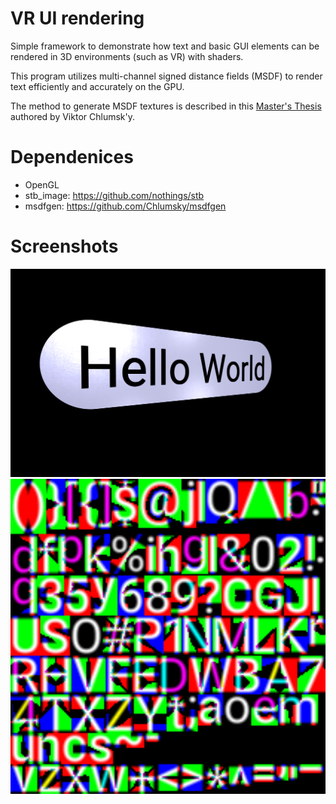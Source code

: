 # VR UI rendering

Simple framework to demonstrate how text and basic GUI elements can be rendered in 3D environments (such as VR) with shaders.

This program utilizes multi-channel signed distance fields (MSDF) to render text efficiently and accurately on the GPU.

The method to generate MSDF textures is described in this [Master's Thesis](https://github.com/Chlumsky/msdfgen/files/3050967/thesis.pdf) authored by Viktor Chlumsk'y.

# Dependenices

- OpenGL
- stb_image: https://github.com/nothings/stb
- msdfgen: https://github.com/Chlumsky/msdfgen

# Screenshots

<img src="screenshot1.png" width="512" />
<img src="screenshot2.png" width="512" />
